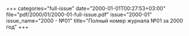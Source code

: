 +++
categories="full-issue"
date="2000-01-01T00:27:53+03:00"
file="pdf/2000/01/2000-01-full-issue.pdf"
issue="2000-01"
issue_name="2000 - №01"
title="Полный номер журнала №01 за 2000 год"
+++